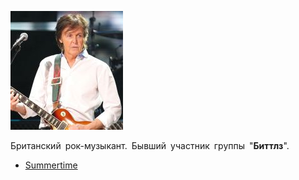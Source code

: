 ![](paul_mccartney.jpg)

Британский рок-музыкант. Бывший участник группы "**Биттлз**".

* [Summertime](Summertime)